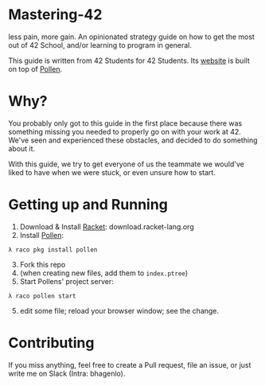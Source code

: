 # Mastering-42
less pain, more gain. An opinionated strategy guide on how to get the most out of 42 School, and/or learning to program in general.

This guide is written from 42 Students for 42 Students. 
Its [website](haglobah.github.io/Mastering-42) is built on top of [Pollen](pollenpub.com). 

# Why?
You probably only got to this guide in the first place because there was something missing you needed to properly go on with your work at 42. 
We've seen and experienced these obstacles, and decided to do something about it. 

With this guide, we try to get everyone of us the teammate we would've liked to have when we were stuck, or even unsure how to start. 

# Getting up and Running

1. Download & Install [Racket](racket-lang.org): download.racket-lang.org
2. Install [Pollen](pollenpub.com):
```
λ raco pkg install pollen
```
3. Fork this repo
4. (when creating new files, add them to ```index.ptree```)
4. Start Pollens' project server:
```
λ raco pollen start
```
5. edit some file; reload your browser window; see the change.

# Contributing

If you miss anything, feel free to create a Pull request, file an issue, or just write me on Slack (Intra: bhagenlo). 